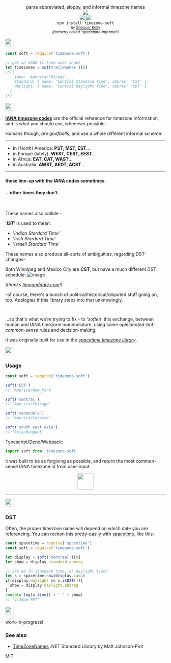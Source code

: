<div align="center">

  <div>parse abbreviated, sloppy, and informal timezone names</div>
  <div><img src="https://cloud.githubusercontent.com/assets/399657/23590290/ede73772-01aa-11e7-8915-181ef21027bc.png" /></div>

  <div align="center">
    <a href="https://npmjs.org/package/timezone-soft">
      <img src="https://img.shields.io/npm/v/timezone-soft.svg?style=flat-square" />
    </a>
    <!-- <a href="https://codecov.io/gh/spencermountain/timezone-soft">
      <img src="https://codecov.io/gh/spencermountain/timezone-soft/branch/master/graph/badge.svg" />
    </a> -->
    <a href="https://unpkg.com/timezone-soft/builds/timezone-soft.min.js">
      <img src="https://badge-size.herokuapp.com/spencermountain/timezone-soft/master/builds/timezone-soft.min.js" />
    </a>
  </div>
  <div align="center">
    <code>npm install timezone-soft</code>
  </div>
  <sub>
    by
    <a href="https://spencermountain.github.io/">Spencer Kelly</a>
  </sub>
  <div align="center">
    <sup><i>(formerly called 'spacetime-informal')</i></sup>
  </div>
</div>
<p></p>

<!-- spacer -->
<img height="25px" src="https://user-images.githubusercontent.com/399657/68221862-17ceb980-ffb8-11e9-87d4-7b30b6488f16.png"/>

```js
const soft = require('timezone-soft')

// get an IANA tz from user input
let timezones = soft('milwaukee')[0]
/*[{
    iana: 'America/Chicago',
    standard: { name: 'Central Standard Time', abbrev: 'CST' },
    daylight: { name: 'Central Daylight Time', abbrev: 'CDT' }
  }
]*/
```

<!-- spacer -->
<img height="25px" src="https://user-images.githubusercontent.com/399657/68221862-17ceb980-ffb8-11e9-87d4-7b30b6488f16.png"/>


**[IANA timezone codes](https://www.iana.org/time-zones)** are the official reference for timezone information, and is what you should use, whenever possible.

Humans though, *are goofballs*, and use a whole different informal scheme:

---

* In (North) America:  **PST, MST, EST**...
* in Europe (lately): **WEST, CEST, EEST**...
* in Africa:          **EAT, CAT, WAST**...
* in Australia:       **AWST, AEDT, ACST**...
---

#### these line-up with the IANA codes sometimes. 
#### ...other times they don't.


<!-- spacer -->
<img height="15px" src="https://user-images.githubusercontent.com/399657/68221862-17ceb980-ffb8-11e9-87d4-7b30b6488f16.png"/>


These names also collide - 

'***IST***' is used to mean:
* '*Indian Stardard Time*'
* '*Irish Stardard Time*'
* '*Israeli Stardard Time*'

These names also produce all-sorts of ambiguities, regarding DST-changes-

Both Winnipeg and Mexico City are **CST**, but have a much different DST schedule:
![image](https://user-images.githubusercontent.com/399657/52489224-b34d0e00-2b8f-11e9-9de8-0688bec52464.png)

*(thanks [timeanddate.com](https://www.timeanddate.com)!)*

-of course, there's a bunch of political/historical/disputed stuff going on, too. Apologies if this library steps into that unknowingly.

<img height="15px" src="https://user-images.githubusercontent.com/399657/68221862-17ceb980-ffb8-11e9-87d4-7b30b6488f16.png"/>

...so that's what we're trying to fix - to *'soften'* this exchange, between human and IANA timezone nomenclature, using some *opinionated-but-common-sense* rules and decision-making.

It was originally built for use in the *[spacetime timezone library](https://github.com/spencermountain/spacetime)*.

<!-- spacer -->
<img height="25px" src="https://user-images.githubusercontent.com/399657/68221862-17ceb980-ffb8-11e9-87d4-7b30b6488f16.png"/>


### Usage
```js
const soft = require('timezone-soft')

soft('EST')
// 'America/New_York'

soft('central')
// 'America/Chicago'

soft('venezuela')
// 'America/Caracas'

soft('south east asia')
// 'Asia/Bangkok'

```

Typescript/Deno/Webpack:
```js
import soft from 'timezone-soft'
```

it was built to be as forgiving as possible, and return the most common-sense IANA timezone id from user-input.

<div align="center">
  <img height="50px" src="https://user-images.githubusercontent.com/399657/68221814-05ed1680-ffb8-11e9-8b6b-c7528d163871.png"/>
</div>

---

<!-- spacer -->
<img height="25px" src="https://user-images.githubusercontent.com/399657/68221862-17ceb980-ffb8-11e9-87d4-7b30b6488f16.png"/>

### DST

Often, the proper timezone name will depend on which date you are referencing.
You can reckon this pretty-easily with [spacetime](https://github.com/spencermountain/spacetime), like this:
```js
const spacetime = require('spacetime')
const soft = require('timezone-soft')

let display = soft('montreal')[0]
let show = display.standard.abbreg

// are we in standard time, or daylight time?
let s = spacetime.now(display.iana)
if(display.daylight && s.isDST()){
  show = display.daylight.abbreg
}
console.log(s.time() + ' ' + show)
// '4:20pm EDT'
```

<!-- spacer -->
<img height="25px" src="https://user-images.githubusercontent.com/399657/68221862-17ceb980-ffb8-11e9-87d4-7b30b6488f16.png"/>

work-in-progress!

### See also
* [TimeZoneNames](https://github.com/mattjohnsonpint/TimeZoneNames) .NET Standard Library by Matt Johnson-Pint

MIT
